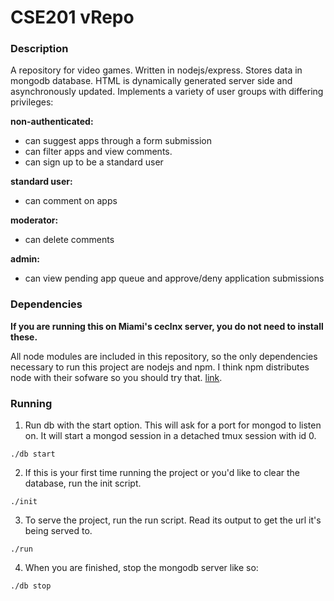 # CSE201 vRepo

### Description

A repository for video games. Written in nodejs/express. Stores data in mongodb database. HTML is dynamically
generated server side and asynchronously updated. Implements a variety of user groups with differing privileges:

__non-authenticated:__
- can suggest apps through a form submission
- can filter apps and view comments.
- can sign up to be a standard user

__standard user:__
- can comment on apps

__moderator:__
- can delete comments

__admin:__
- can view pending app queue and approve/deny application submissions

### Dependencies

__If you are running this on Miami's ceclnx server, you do not need to install these.__

All node modules are included in this repository, so the only dependencies necessary to run this project are
nodejs and npm. I think npm distributes node with their sofware so you should try that. 
[link](https://www.npmjs.com/get-npm).

### Running
1. Run db with the start option. This will ask for a port for mongod to listen on. It will start a mongod
session in a detached tmux session with id 0.
```
./db start
```
2. If this is your first time running the project or you'd like to clear the database, run the init script. 
```
./init
```
3. To serve the project, run the run script. Read its output to get the url it's being served to.
```
./run
```
4. When you are finished, stop the mongodb server like so:
```
./db stop
```
